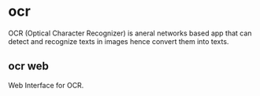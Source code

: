 # ocr
OCR (Optical Character Recognizer) is  aneral networks based app that can detect and recognize texts in images hence convert them into texts.

## ocr web
Web Interface for OCR.
